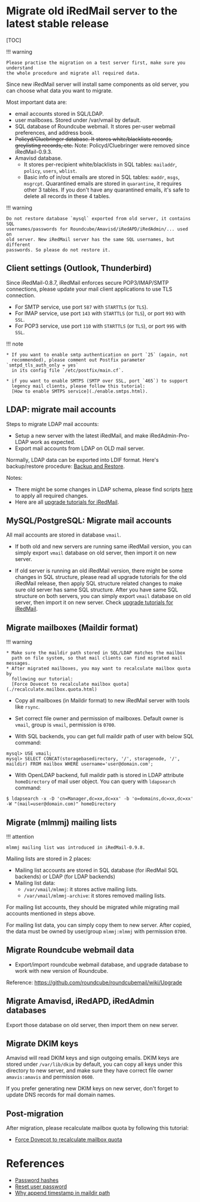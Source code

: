 # Migrate old iRedMail server to the latest stable release

[TOC]

!!! warning

    Please practise the migration on a test server first, make sure you understand
    the whole procedure and migrate all required data.

Since new iRedMail server will install same components as old server, you can choose what data you want to migrate.

Most important data are:

* email accounts stored in SQL/LDAP.
* user mailboxes. Stored under /var/vmail by default.
* SQL database of Roundcube webmail. It stores per-user webmail preferences, and address book.
* <strike>Policyd/Cluebringer database. It stores white/blacklists records, greylisting records, etc.</strike> Note: Policyd/Cluebringer were removed since iRedMail-0.9.3.
* Amavisd database.
    * It stores per-recipient white/blacklists in SQL tables: `mailaddr`, `policy`, `users`, `wblist`.
    * Basic info of in/out emails are stored in SQL tables: `maddr`, `msgs`, `msgrcpt`. Quarantined emails are stored in `quarantine`, it requires other 3 tables. If you don't have any quarantined emails, it's safe to delete all records in these 4 tables.

!!! warning

    Do not restore database `mysql` exported from old server, it contains SQL
    usernames/passwords for Roundcube/Amavisd/iRedAPD/iRedAdmin/... used on
    old server. New iRedMail server has the same SQL usernames, but different
    passwords. So please do not restore it.

## Client settings (Outlook, Thunderbird)

Since iRedMail-0.8.7, iRedMail enforces secure POP3/IMAP/SMTP connections,
please update your mail client applications to use TLS connection.

* For SMTP service, use port `587` with `STARTTLS` (or `TLS`).
* For IMAP service, use port `143` with `STARTTLS` (or `TLS`), or port `993` with `SSL`.
* For POP3 service, use port `110` with `STARTTLS` (or `TLS`), or port `995` with `SSL`.

!!! note

    * If you want to enable smtp authentication on port `25` (again, not
      recommended), please comment out Postfix parameter `smtpd_tls_auth_only = yes`
      in its config file `/etc/postfix/main.cf`.

    * if you want to enable SMTPS (SMTP over SSL, port `465`) to support
      legency mail clients, please follow this tutorial:
      [How to enable SMTPS service](./enable.smtps.html).

## LDAP: migrate mail accounts

Steps to migrate LDAP mail accounts:

* Setup a new server with the latest iRedMail, and make iRedAdmin-Pro-LDAP work as expected.
* Export mail accounts from LDAP on OLD mail server.

Normally, LDAP data can be exported into LDIF format. Here's backup/restore procedure: [Backup and Restore](./backup.restore.html).

Notes:

* There might be some changes in LDAP schema, please find scripts [here](https://bitbucket.org/zhb/iredmail/src/default/extra/update/) to apply all required changes.
* Here are all [upgrade tutorials for iRedMail](https://docs.iredmail.org/iredmail.releases.html).

## MySQL/PostgreSQL: Migrate mail accounts

All mail accounts are stored in database `vmail`.

* If both old and new servers are running same iRedMail version, you can simply
  export `vmail` database on old server, then import it on new server.

* If old server is running an old iRedMail version, there might be some changes
  in SQL structure, please read all upgrade tutorials for the old iRedMail
  release, then apply SQL structure related changes to make sure old server
  has same SQL structure. After you have same SQL structure on both servers,
  you can simply export `vmail` database on old server, then import it on new
  server. Check [upgrade tutorials for iRedMail](./iredmail.releases.html).

## Migrate mailboxes (Maildir format)

!!! warning

    * Make sure the maildir path stored in SQL/LDAP matches the mailbox
      path on file system, so that mail clients can find migrated mail messages.
    * After migrated mailboxes, you may want to recalculate mailbox quota by
      following our tutorial:
      [Force Dovecot to recalculate mailbox quota](./recalculate.mailbox.quota.html)

* Copy all mailboxes (in Maildir format) to new iRedMail server with tools like `rsync`.
* Set correct file owner and permission of mailboxes. Default owner is `vmail`,
  group is `vmail`, permission is `0700`.

* With SQL backends, you can get full maildir path of user with below SQL command:

```
mysql> USE vmail;
mysql> SELECT CONCAT(storagebasedirectory, '/', storagenode, '/', maildir) FROM mailbox WHERE username='user@domain.com';
```

* With OpenLDAP backend, full maildir path is stored in LDAP attribute
  `homeDirectory` of mail user object. You can query with `ldapsearch` command:

```
$ ldapsearch -x -D 'cn=Manager,dc=xx,dc=xx' -b 'o=domains,dc=xx,dc=xx' -W "(mail=user@domain.com)" homeDirectory
```

## Migrate (mlmmj) mailing lists

!!! attention

    mlmmj mailing list was introduced in iRedMail-0.9.8.

Mailing lists are stored in 2 places:

- Mailing list accounts are stored in SQL database (for iRedMail SQL backends)
  or LDAP (for LDAP backends)
- Mailing list data:
    - `/var/vmail/mlmmj`: it stores active mailing lists.
    - `/var/vmail/mlmmj-archive`: it stores removed mailing lists.

For mailing list accounts, they should be migrated while migrating mail
accounts mentioned in steps above.

For mailing list data, you can simply copy them to new server. After copied,
the data must be owned by user/group `mlmmj:mlmmj` with permission `0700`.

## Migrate Roundcube webmail data

* Export/import roundcube webmail database, and upgrade database to work with
  new version of Roundcube.

Reference: <https://github.com/roundcube/roundcubemail/wiki/Upgrade>

## Migrate Amavisd, iRedAPD, iRedAdmin databases

Export those database on old server, then import them on new server.

## Migrate DKIM keys

Amavisd will read DKIM keys and sign outgoing emails. DKIM keys are stored
under `/var/lib/dkim` by default, you can copy all keys under this directory to
new server, and make sure they have correct file owner `amavis:amavis` and
permission `0600`.

If you prefer generating new DKIM keys on new server, don't forget to update
DNS records for mail domain names.

## Post-migration

After migration, please recalculate mailbox quota by following this tutorial:

* [Force Dovecot to recalculate mailbox quota](./recalculate.mailbox.quota.html)

# References

* [Password hashes](./password.hashes.html)
* [Reset user password](./reset.user.password.html)
* [Why append timestamp in maildir path](./why.append.timestamp.in.maildir.path.html)
